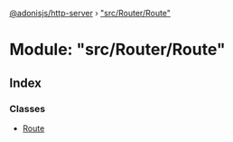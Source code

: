[@adonisjs/http-server](../README.md) › ["src/Router/Route"](_src_router_route_.md)

# Module: "src/Router/Route"

## Index

### Classes

* [Route](../classes/_src_router_route_.route.md)
